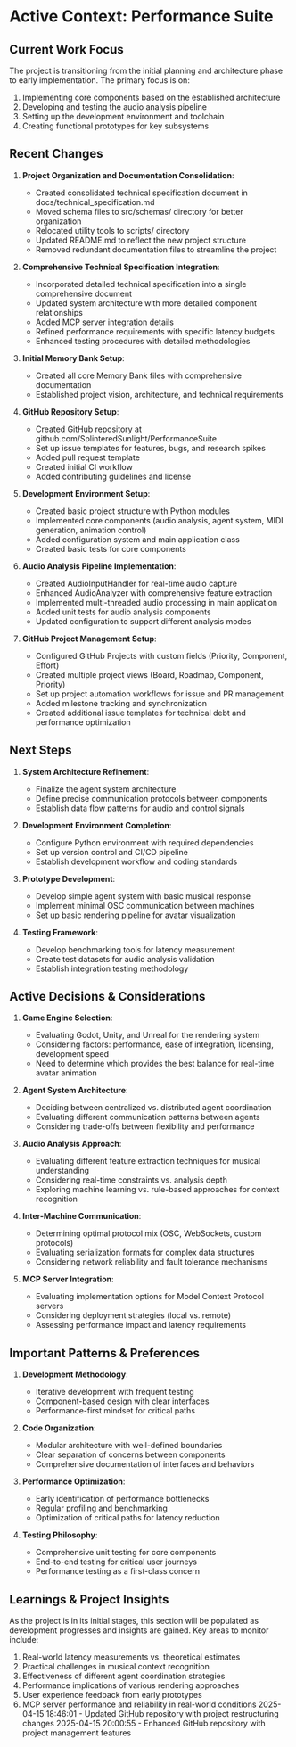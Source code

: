 # Active Context: Performance Suite

## Current Work Focus

The project is transitioning from the initial planning and architecture phase to early implementation. The primary focus is on:

1. Implementing core components based on the established architecture
2. Developing and testing the audio analysis pipeline
3. Setting up the development environment and toolchain
4. Creating functional prototypes for key subsystems

## Recent Changes

1. **Project Organization and Documentation Consolidation**:
   - Created consolidated technical specification document in docs/technical_specification.md
   - Moved schema files to src/schemas/ directory for better organization
   - Relocated utility tools to scripts/ directory
   - Updated README.md to reflect the new project structure
   - Removed redundant documentation files to streamline the project

2. **Comprehensive Technical Specification Integration**:
   - Incorporated detailed technical specification into a single comprehensive document
   - Updated system architecture with more detailed component relationships
   - Added MCP server integration details
   - Refined performance requirements with specific latency budgets
   - Enhanced testing procedures with detailed methodologies

3. **Initial Memory Bank Setup**:
   - Created all core Memory Bank files with comprehensive documentation
   - Established project vision, architecture, and technical requirements

4. **GitHub Repository Setup**:
   - Created GitHub repository at github.com/SplinteredSunlight/PerformanceSuite
   - Set up issue templates for features, bugs, and research spikes
   - Added pull request template
   - Created initial CI workflow
   - Added contributing guidelines and license

5. **Development Environment Setup**:
   - Created basic project structure with Python modules
   - Implemented core components (audio analysis, agent system, MIDI generation, animation control)
   - Added configuration system and main application class
   - Created basic tests for core components

6. **Audio Analysis Pipeline Implementation**:
   - Created AudioInputHandler for real-time audio capture
   - Enhanced AudioAnalyzer with comprehensive feature extraction
   - Implemented multi-threaded audio processing in main application
   - Added unit tests for audio analysis components
   - Updated configuration to support different analysis modes

7. **GitHub Project Management Setup**:
   - Configured GitHub Projects with custom fields (Priority, Component, Effort)
   - Created multiple project views (Board, Roadmap, Component, Priority)
   - Set up project automation workflows for issue and PR management
   - Added milestone tracking and synchronization
   - Created additional issue templates for technical debt and performance optimization

## Next Steps

1. **System Architecture Refinement**:
   - Finalize the agent system architecture
   - Define precise communication protocols between components
   - Establish data flow patterns for audio and control signals

2. **Development Environment Completion**:
   - Configure Python environment with required dependencies
   - Set up version control and CI/CD pipeline
   - Establish development workflow and coding standards

3. **Prototype Development**:
   - Develop simple agent system with basic musical response
   - Implement minimal OSC communication between machines
   - Set up basic rendering pipeline for avatar visualization

4. **Testing Framework**:
   - Develop benchmarking tools for latency measurement
   - Create test datasets for audio analysis validation
   - Establish integration testing methodology

## Active Decisions & Considerations

1. **Game Engine Selection**:
   - Evaluating Godot, Unity, and Unreal for the rendering system
   - Considering factors: performance, ease of integration, licensing, development speed
   - Need to determine which provides the best balance for real-time avatar animation

2. **Agent System Architecture**:
   - Deciding between centralized vs. distributed agent coordination
   - Evaluating different communication patterns between agents
   - Considering trade-offs between flexibility and performance

3. **Audio Analysis Approach**:
   - Evaluating different feature extraction techniques for musical understanding
   - Considering real-time constraints vs. analysis depth
   - Exploring machine learning vs. rule-based approaches for context recognition

4. **Inter-Machine Communication**:
   - Determining optimal protocol mix (OSC, WebSockets, custom protocols)
   - Evaluating serialization formats for complex data structures
   - Considering network reliability and fault tolerance mechanisms

5. **MCP Server Integration**:
   - Evaluating implementation options for Model Context Protocol servers
   - Considering deployment strategies (local vs. remote)
   - Assessing performance impact and latency requirements

## Important Patterns & Preferences

1. **Development Methodology**:
   - Iterative development with frequent testing
   - Component-based design with clear interfaces
   - Performance-first mindset for critical paths

2. **Code Organization**:
   - Modular architecture with well-defined boundaries
   - Clear separation of concerns between components
   - Comprehensive documentation of interfaces and behaviors

3. **Performance Optimization**:
   - Early identification of performance bottlenecks
   - Regular profiling and benchmarking
   - Optimization of critical paths for latency reduction

4. **Testing Philosophy**:
   - Comprehensive unit testing for core components
   - End-to-end testing for critical user journeys
   - Performance testing as a first-class concern

## Learnings & Project Insights

As the project is in its initial stages, this section will be populated as development progresses and insights are gained. Key areas to monitor include:

1. Real-world latency measurements vs. theoretical estimates
2. Practical challenges in musical context recognition
3. Effectiveness of different agent coordination strategies
4. Performance implications of various rendering approaches
5. User experience feedback from early prototypes
6. MCP server performance and reliability in real-world conditions
2025-04-15 18:46:01 - Updated GitHub repository with project restructuring changes
2025-04-15 20:00:55 - Enhanced GitHub repository with project management features
